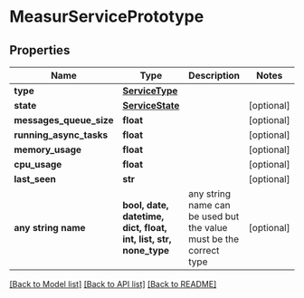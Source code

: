 # MeasurServicePrototype


## Properties
Name | Type | Description | Notes
------------ | ------------- | ------------- | -------------
**type** | [**ServiceType**](ServiceType.md) |  | 
**state** | [**ServiceState**](ServiceState.md) |  | [optional] 
**messages_queue_size** | **float** |  | [optional] 
**running_async_tasks** | **float** |  | [optional] 
**memory_usage** | **float** |  | [optional] 
**cpu_usage** | **float** |  | [optional] 
**last_seen** | **str** |  | [optional] 
**any string name** | **bool, date, datetime, dict, float, int, list, str, none_type** | any string name can be used but the value must be the correct type | [optional]

[[Back to Model list]](../README.md#documentation-for-models) [[Back to API list]](../README.md#documentation-for-api-endpoints) [[Back to README]](../README.md)


